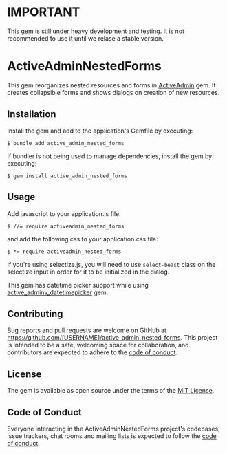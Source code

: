 # IMPORTANT

This gem is still under heavy development and testing. It is not recommended to use it until we relase a stable version.

# ActiveAdminNestedForms

This gem reorganizes nested resources and forms in [ActiveAdmin](https://activeadmin.info/) gem. It creates collapsible forms and shows dialogs on creation of new resources.

## Installation

Install the gem and add to the application's Gemfile by executing:

    $ bundle add active_admin_nested_forms

If bundler is not being used to manage dependencies, install the gem by executing:

    $ gem install active_admin_nested_forms

## Usage

Add javascript to your application.js file:

    $ //= require activeadmin_nested_forms

and add the following css to your application.css file:

    $ *= require activeadmin_nested_forms

If you're using selectize.js, you will need to use `select-beast` class on the selectize input in order for it to be initialized in the dialog.

This gem has datetime picker support while using [active_adminv_datetimepicker](https://github.com/activeadmin-plugins/active_admin_datetimepicker) gem.


## Contributing

Bug reports and pull requests are welcome on GitHub at https://github.com/[USERNAME]/active_admin_nested_forms. This project is intended to be a safe, welcoming space for collaboration, and contributors are expected to adhere to the [code of conduct](https://github.com/[USERNAME]/active_admin_nested_forms/blob/master/CODE_OF_CONDUCT.md).

## License

The gem is available as open source under the terms of the [MIT License](https://opensource.org/licenses/MIT).

## Code of Conduct

Everyone interacting in the ActiveAdminNestedForms project's codebases, issue trackers, chat rooms and mailing lists is expected to follow the [code of conduct](https://github.com/[USERNAME]/active_admin_nested_forms/blob/master/CODE_OF_CONDUCT.md).
